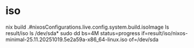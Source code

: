 # iso

nix build .#nixosConfigurations.live.config.system.build.isoImage
ls result/iso
ls /dev/sda*
sudo dd bs=4M status=progress if=result/iso/nixos-minimal-25.11.20251019.5e2a59a-x86_64-linux.iso of=/dev/sda
